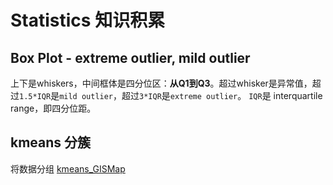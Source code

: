 # Statistics 知识积累

## Box Plot - extreme outlier, mild outlier

上下是whiskers，中间框体是四分位区：**从Q1到Q3**。超过whisker是异常值，超过`1.5*IQR`是`mild outlier`，超过`3*IQR`是`extreme outlier`。
`IQR`是 interquartile range，即四分位距。


## kmeans 分簇
将数据分组
[kmeans_GISMap](../../计算机/计算机语言/R/kmeans_GISMap.md)